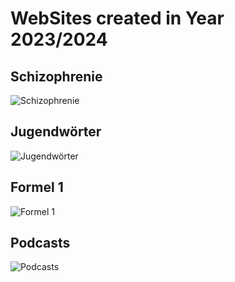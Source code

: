 # WebSites created in Year 2023/2024
## Schizophrenie
![Schizophrenie](https://github.com/Gymnasium-Lerchenfeld/Wp10_WebSites/blob/main/2022_2023/Schizophrenie.png)
## Jugendwörter
![Jugendwörter](https://github.com/Gymnasium-Lerchenfeld/Wp10_WebSites/blob/main/2022_2023/Jugendwoerter.png)
## Formel 1
![Formel 1](https://github.com/Gymnasium-Lerchenfeld/Wp10_WebSites/blob/main/2022_2023/Formel1.png)
## Podcasts
![Podcasts](https://github.com/Gymnasium-Lerchenfeld/Wp10_WebSites/blob/main/2022_2023/Podcasts.png)
